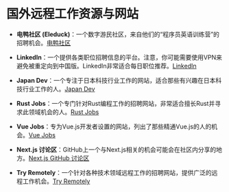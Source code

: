 # 国外远程工作资源与网站

- **电鸭社区 (Eleduck)**：一个数字游民社区，来自他们的“程序员英语训练营”的招聘机会。[电鸭社区](https://eleduck.com)

- **LinkedIn**：一个提供各类职位招聘信息的平台。注意，你可能需要使用VPN来避免被重定向到中国版。LinkedIn非常适合每日职位推荐。[LinkedIn](https://linkedin.com)

- **Japan Dev**：一个专注于日本科技行业工作的网站，适合那些有兴趣在日本科技行业工作的人。[Japan Dev](https://japan-dev.com/)

- **Rust Jobs**：一个专门针对Rust编程工作的招聘网站，非常适合擅长Rust并寻求此领域机会的人。[Rust Jobs](https://rustjobs.dev/)

- **Vue Jobs**：专为Vue.js开发者设置的网站，列出了那些精通Vue.js的人的机会。[Vue Jobs](https://vuejobs.com/)

- **Next.js 讨论区**：GitHub上一个与Next.js相关的机会可能会在社区内分享的地方。[Next.js GitHub 讨论区](https://github.com/vercel/next.js/discussions/55076)

- **Try Remotely**：一个针对各种技术领域远程工作的招聘网站，提供广泛的远程工作机会。[Try Remotely](https://tryremotely.com/)